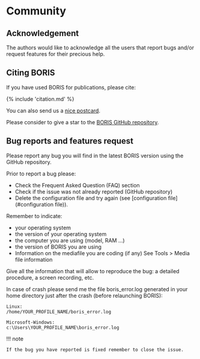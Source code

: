 # Community






## Acknowledgement

The authors would like to acknowledge all the users that report bugs and/or request features for their precious help.





## Citing BORIS

If you have used BORIS for publications, please cite:


{% include 'citation.md' %}


You can also send us a [nice postcard](https://www.boris.unito.it/postcards/).


Please consider to give a star to the [BORIS GitHub repository](https://github.com/olivierfriard/BORIS).









## Bug reports and features request

Please report any bug you will find in the latest BORIS version using the GitHub repository.

Prior to report a bug please:

-   Check the Frequent Asked Question (FAQ) section
-   Check if the issue was not already reported (GitHub repository)
-   Delete the configuration file and try again (see [configuration
    file](#configuration file)).

Remember to indicate:

-   your operating system
-   the version of your operating system
-   the computer you are using (model, RAM ...)
-   the version of BORIS you are using
-   Information on the mediafile you are coding (if any) See Tools > Media file information

Give all the information that will allow to reproduce the bug: a
detailed procedure, a screen recording, etc.

In case of crash please send me the file boris_error.log generated in
your home directory just after the crash (before relaunching BORIS):

    Linux:
    /home/YOUR_PROFILE_NAME/boris_error.log

    Microsoft-Windows:
    c:\Users\YOUR_PROFILE_NAME\boris_error.log


!!! note

    If the bug you have reported is fixed remember to close the issue.



